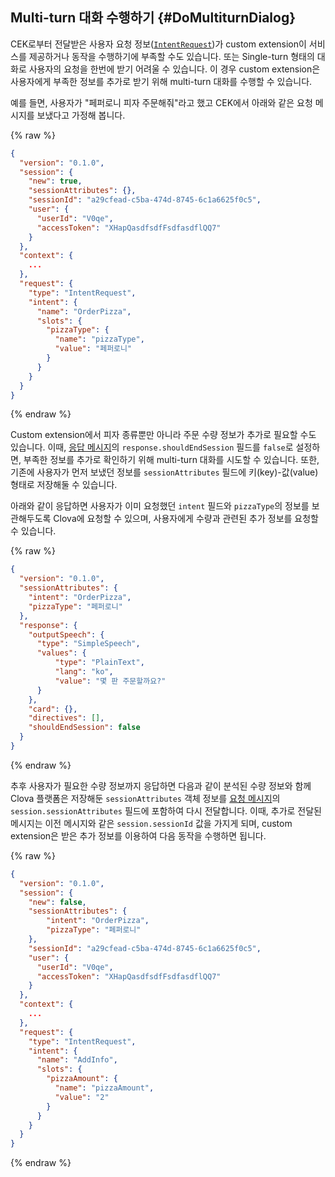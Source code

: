## Multi-turn 대화 수행하기 {#DoMultiturnDialog}

CEK로부터 전달받은 사용자 요청 정보([`IntentRequest`](/CEK/Guides/Build_Custom_Extension.md#HandleIntentRequest))가 custom extension이 서비스를 제공하거나 동작을 수행하기에 부족할 수도 있습니다. 또는 Single-turn 형태의 대화로 사용자의 요청을 한번에 받기 어려울 수 있습니다. 이 경우 custom extension은 사용자에게 부족한 정보를 추가로 받기 위해 multi-turn 대화를 수행할 수 있습니다.

예를 들면, 사용자가 "페퍼로니 피자 주문해줘"라고 했고 CEK에서 아래와 같은 요청 메시지를 보냈다고 가정해 봅니다.

{% raw %}
```json
{
  "version": "0.1.0",
  "session": {
    "new": true,
    "sessionAttributes": {},
    "sessionId": "a29cfead-c5ba-474d-8745-6c1a6625f0c5",
    "user": {
      "userId": "V0qe",
      "accessToken": "XHapQasdfsdfFsdfasdflQQ7"
    }
  },
  "context": {
    ...
  },
  "request": {
    "type": "IntentRequest",
    "intent": {
      "name": "OrderPizza",
      "slots": {
        "pizzaType": {
          "name": "pizzaType",
          "value": "페퍼로니"
        }
      }
    }
  }
}
```
{% endraw %}

Custom extension에서 피자 종류뿐만 아니라 주문 수량 정보가 추가로 필요할 수도 있습니다. 이때, [응답 메시지](/CEK/References/CEK_API.md#CustomExtResponseMessage)의 `response.shouldEndSession` 필드를 `false`로 설정하면, 부족한 정보를 추가로 확인하기 위해 multi-turn 대화를 시도할 수 있습니다. 또한, 기존에 사용자가 먼저 보냈던 정보를 `sessionAttributes` 필드에 키(key)-값(value) 형태로 저장해둘 수 있습니다.

아래와 같이 응답하면 사용자가 이미 요청했던 `intent` 필드와 `pizzaType`의 정보를 보관해두도록 Clova에 요청할 수 있으며, 사용자에게 수량과 관련된 추가 정보를 요청할 수 있습니다.

{% raw %}
```json
{
  "version": "0.1.0",
  "sessionAttributes": {
    "intent": "OrderPizza",
    "pizzaType": "페퍼로니"
  },
  "response": {
    "outputSpeech": {
      "type": "SimpleSpeech",
      "values": {
          "type": "PlainText",
          "lang": "ko",
          "value": "몇 판 주문할까요?"
      }
    },
    "card": {},
    "directives": [],
    "shouldEndSession": false
  }
}
```
{% endraw %}

추후 사용자가 필요한 수량 정보까지 응답하면 다음과 같이 분석된 수량 정보와 함께 Clova 플랫폼은 저장해둔 `sessionAttributes` 객체 정보를 [요청 메시지](/CEK/References/CEK_API.md#CustomExtRequestMessage)의 `session.sessionAttributes` 필드에 포함하여 다시 전달합니다. 이때, 추가로 전달된 메시지는 이전 메시지와 같은 `session.sessionId` 값을 가지게 되며, custom extension은 받은 추가 정보를 이용하여 다음 동작을 수행하면 됩니다.

{% raw %}
```json
{
  "version": "0.1.0",
  "session": {
    "new": false,
    "sessionAttributes": {
        "intent": "OrderPizza",
        "pizzaType": "페퍼로니"
    },
    "sessionId": "a29cfead-c5ba-474d-8745-6c1a6625f0c5",
    "user": {
      "userId": "V0qe",
      "accessToken": "XHapQasdfsdfFsdfasdflQQ7"
    }
  },
  "context": {
    ...
  },
  "request": {
    "type": "IntentRequest",
    "intent": {
      "name": "AddInfo",
      "slots": {
        "pizzaAmount": {
          "name": "pizzaAmount",
          "value": "2"
        }
      }
    }
  }
}
```
{% endraw %}

